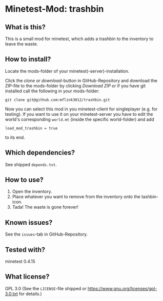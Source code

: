 # Minetest-Mod: trashbin

## What is this?

This is a small mod for minetest, which adds a trashbin to the inventory to leave the waste.

## How to install?

Locate the mods-folder of your minetest(-server)-installation.

Click the *clone or download*-button in GitHub-Repository and download the ZIP-file to the mods-folder by clicking *Download ZIP* or if you have git installed call the following in your mods-folder:
	
	git clone git@github.com:mflink3012/trashbin.git

Now you can select this mod in you minetest-client for singleplayer (e.g. for testing). If you want to use it on your minetest-server you have to edit the world's corresponding ``world.mt`` (inside the specific world-folder) and add

	load_mod_trashbin = true

to its end.

## Which dependencies?

See shipped ``depends.txt``.

## How to use?

1. Open the inventory.
2. Place whatever you want to remove from the inventory onto the tashbin-icon.
3. Tada! The waste is gone forever!

## Known issues?

See the ``issues``-tab in GitHub-Repository.

## Tested with?

minetest 0.4.15

## What license?

GPL 3.0 (See the ``LICENSE``-file shipped or <https://www.gnu.org/licenses/gpl-3.0.txt> for details.)